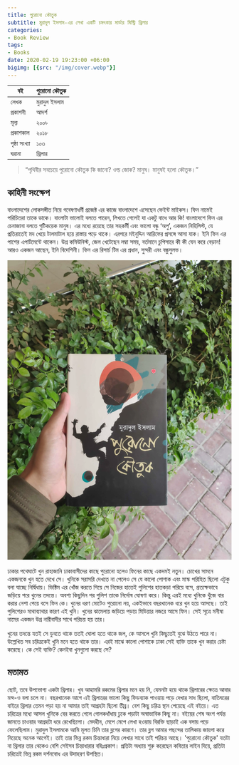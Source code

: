 ```yaml
---
title: পুরোনো কৌতুক
subtitle: মুরাদুল ইসলাম-এর লেখা একটি চমৎকার মার্ডার মিস্ট্রি থ্রিলার
categories:
- Book Review
tags:
- Books
date: 2020-02-19 19:23:00 +06:00
bigimg: [{src: "/img/cover.webp"}]
---
```


| বই | পুরোনো কৌতুক |
|---|---|
| লেখক | মুরাদুল ইসলাম |
| প্রকাশনী | আদর্শ |
| মূল্য | ২০০৳ |
| প্রকাশকাল | ২০১৮ |
| পৃষ্ঠা সংখ্যা | ১০৩ |
|   ঘরানা   |  থ্রিলার   |

>“পৃথিবীর সবচেয়ে পুরোনো কৌতুক কি জানো? ওল্ড জোক? মানুষ। মানুষই হলো কৌতুক।”

## কাহিনী সংক্ষেপ
বাংলাদেশের লোকসঙ্গীত নিয়ে গবেষণাধর্মী প্রজেক্ট এর কাজে বাংলাদেশে এসেছেন ফেইন্ট মাইকস। ফিন নামেই পরিচিতরা তাকে ডাকে। বাংলাটা ভালোই বলতে পারেন, লিখতে গেলেই যা একটু বাধে আর কি! বাংলাদেশে ফিন এর চেনাজানা বলতে গুটিকয়েক মানুষ। এর মধ্যে রয়েছে তার সহকর্মী এবং ভালো বন্ধু ‘অপু’, একজন নিহিলিস্ট, যে প্রতিরাতেই মদ খেয়ে টালমাটাল হয়ে রাস্তায় পড়ে থাকে। এরপরে মইনুদ্দিন আরিফের প্রসঙ্গে আসা যাক। ইনি ফিন এর পাশের এপার্টমেন্টে থাকেন। উগ্র কমিউনিস্ট, জেল খেটেছেন লম্বা সময়, বর্তমানে চুপিসারে কী কী যেন করে বেড়ান! আরও একজন আছেন, ইনি বিদেশিনী। ফিন এর রিসার্চ টিম এর প্রধান, সুন্দরী এবং বন্ধুসুলভ।

![Purono Koutuk](/img/purono-koutuk.webp)

ঢাকার পথেঘাটে খুন রাহাজানি ঢাকাবাসীদের কাছে পুরোনো হলেও ফিনের কাছে একদমই নতুন। চোখের সামনে একজনকে খুন হতে দেখে সে। খুনিকে সরাসরি দেখতে না পেলেও সে যে কালো পোশাক এবং মাস্ক পরিহিত ছিলো এটুকু বলা যাচ্ছে নির্দ্বিধায়। ভিক্টিম এর খোঁজ করতে গিয়ে সে নিজের হাতেই পুলিশের হাতকড়া পরিয়ে বসে, প্রত্যক্ষভাবে জড়িয়ে পরে খুনের তদন্তে। অবশ্য কিছুদিন পর পুলিশ তাকে নির্দোষ ঘোষণা করে। কিন্তু এরই মধ্যে খুনিকে খুঁজে বার করার নেশা পেয়ে বসে ফিন কে। খুনের ধরণ মোটেও পুরোনো নয়, একইভাবে বছরখানেক ধরে খুন হয়ে আসছে। তাই পুলিশেরও মাথাব্যাথার কারণ এই খুনি। খুনের ঝামেলায় জড়িয়ে পড়ায় মিডিয়ার নজরে আসে ফিন। সেই সূত্রে মনীষা নামের একজন উগ্র নারীবাদীর সাথে পরিচয় হয় তার।

খুনের তদন্তে যতই সে ডুবতে থাকে ততই ঘোলা হতে থাকে জল, কে আসলে খুনি কিছুতেই বুঝে উঠতে পারে না। উল্লেখিত সব চরিত্রকেই খুনি মনে হতে থাকে তার। এরই মাঝে কালো পোশাকে ঢাকা সেই ব্যক্তি তাকে খুন করার চেষ্টা করেছে। কে সেই ব্যক্তি? কেনইবা খুনগুলো করছে সে?

## মতামত
ছোট, তবে উপভোগ্য একটা থ্রিলার। খুব আহামরি রকমের থ্রিলার মনে হয় নি, যেমনটা হয়ে থাকে থ্রিলারের ক্ষেত্রে আবার মন্দ-ও বলা চলে না। বছরখানেক আগে এই থ্রিলারের ভালো কিছু ফিডব্যাক পাওয়ায় পড়ে দেখার সাধ ছিলো, বাতিঘরের বাইরে থ্রিলার তেমন পড়া হয় না আমার তাই আগ্রহটা ছিলো তীব্র। বেশ কিছু চরিত্র স্থান পেয়েছে এই বইয়ে। এত চরিত্রের মধ্যে আসল খুনিকে বের করতে গেলে গোলকধাঁধায় ঢুকে পড়াটা অস্বাভাবিক কিছু না। বইয়ের শেষ অংশ পর্যন্ত জানতে চাওয়ার আগ্রহটা ধরে রেখেছিলো। মেদহীন, মেপে মেপে লেখা হওয়ায় বিরক্তি ছাড়াই এক বসায় পড়ে ফেলেছিলাম।
মুরাদুল ইসলামকে আমি মূলত চিনি তার ব্লগের কারণে। তার ব্লগ আমার পছন্দের তালিকায় জায়গা করে নিয়েছে অনেক আগেই। তাই তার ভিন্ন রকম চিন্তাধারা নিয়ে লেখার সাথে তাই পরিচয় আছে। 'পুরোনো কৌতুক' যতটা না থ্রিলার তার থেকেও বেশি সেইসব চিন্তাধারার বহিঃপ্রকাশ। প্রতিটা অধ্যায় শুরু করেছেন কবিতার লাইন দিয়ে, প্রতিটা চরিত্রেই ভিন্ন রকম দর্শনবোধ এর উদাহরণ উপস্থিত।
